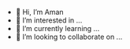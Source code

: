 - 👋 Hi, I’m Aman
- 👀 I’m interested in ...
- 🌱 I’m currently learning ...
- 💞️ I’m looking to collaborate on ...

<!---
Aman231119/Aman231119 is a ✨ special ✨ repository because its `README.md` (this file) appears on your GitHub profile.
You can click the Preview link to take a look at your changes.
--->
